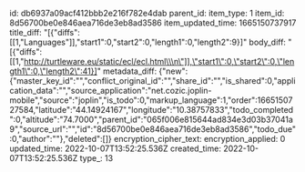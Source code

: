 id: db6937a09acf412bbb2e216f782e4dab
parent_id: 
item_type: 1
item_id: 8d56700be0e846aea716de3eb8ad3586
item_updated_time: 1665150737917
title_diff: "[{\"diffs\":[[1,\"Languages\"]],\"start1\":0,\"start2\":0,\"length1\":0,\"length2\":9}]"
body_diff: "[{\"diffs\":[[1,\"http://turtleware.eu/static/ecl/ecl.html\\\n\"]],\"start1\":0,\"start2\":0,\"length1\":0,\"length2\":41}]"
metadata_diff: {"new":{"master_key_id":"","conflict_original_id":"","share_id":"","is_shared":0,"application_data":"","source_application":"net.cozic.joplin-mobile","source":"joplin","is_todo":0,"markup_language":1,"order":1665150727584,"latitude":"44.14924167","longitude":"10.38757833","todo_completed":0,"altitude":"74.7000","parent_id":"065f006e815644ad834e3d03b37041a9","source_url":"","id":"8d56700be0e846aea716de3eb8ad3586","todo_due":0,"author":""},"deleted":[]}
encryption_cipher_text: 
encryption_applied: 0
updated_time: 2022-10-07T13:52:25.536Z
created_time: 2022-10-07T13:52:25.536Z
type_: 13